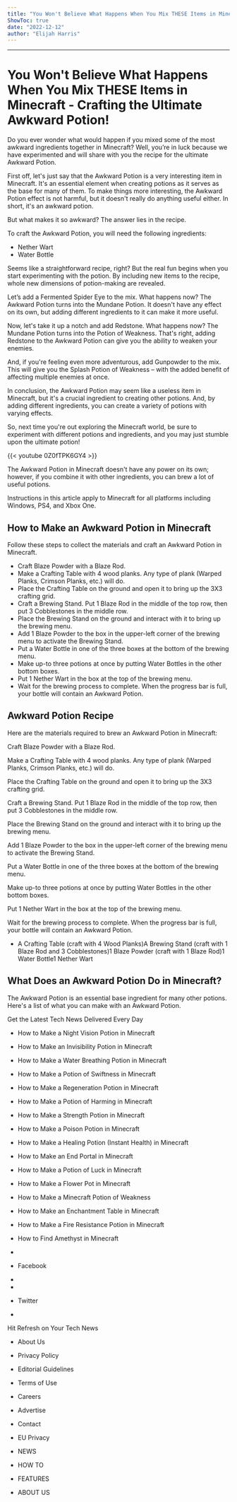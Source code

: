 ```yaml
---
title: "You Won't Believe What Happens When You Mix THESE Items in Minecraft - Crafting the Ultimate Awkward Potion!"
ShowToc: true 
date: "2022-12-12"
author: "Elijah Harris"
---
```

*****
# You Won't Believe What Happens When You Mix THESE Items in Minecraft - Crafting the Ultimate Awkward Potion!

Do you ever wonder what would happen if you mixed some of the most awkward ingredients together in Minecraft? Well, you’re in luck because we have experimented and will share with you the recipe for the ultimate Awkward Potion.

First off, let's just say that the Awkward Potion is a very interesting item in Minecraft. It's an essential element when creating potions as it serves as the base for many of them. To make things more interesting, the Awkward Potion effect is not harmful, but it doesn't really do anything useful either. In short, it's an awkward potion.

But what makes it so awkward? The answer lies in the recipe.

To craft the Awkward Potion, you will need the following ingredients:

- Nether Wart
- Water Bottle

Seems like a straightforward recipe, right? But the real fun begins when you start experimenting with the potion. By including new items to the recipe, whole new dimensions of potion-making are revealed.

Let’s add a Fermented Spider Eye to the mix. What happens now? The Awkward Potion turns into the Mundane Potion. It doesn't have any effect on its own, but adding different ingredients to it can make it more useful.

Now, let's take it up a notch and add Redstone. What happens now? The Mundane Potion turns into the Potion of Weakness. That's right, adding Redstone to the Awkward Potion can give you the ability to weaken your enemies.

And, if you're feeling even more adventurous, add Gunpowder to the mix. This will give you the Splash Potion of Weakness – with the added benefit of affecting multiple enemies at once.

In conclusion, the Awkward Potion may seem like a useless item in Minecraft, but it's a crucial ingredient to creating other potions. And, by adding different ingredients, you can create a variety of potions with varying effects.

So, next time you're out exploring the Minecraft world, be sure to experiment with different potions and ingredients, and you may just stumble upon the ultimate potion!

{{< youtube 0Z0fTPK6GY4 >}} 




The Awkward Potion in Minecraft doesn't have any power on its own; however, if you combine it with other ingredients, you can brew a lot of useful potions.

 
Instructions in this article apply to Minecraft for all platforms including Windows, PS4, and Xbox One.
 
##   How to Make an Awkward Potion in Minecraft  
 

Follow these steps to collect the materials and craft an Awkward Potion in Minecraft.

 
- Craft Blaze Powder with a Blaze Rod.
 - Make a Crafting Table with 4 wood planks. Any type of plank (Warped Planks, Crimson Planks, etc.) will do.
 - Place the Crafting Table on the ground and open it to bring up the 3X3 crafting grid.
 - Craft a Brewing Stand. Put 1 Blaze Rod in the middle of the top row, then put 3 Cobblestones in the middle row.
 - Place the Brewing Stand on the ground and interact with it to bring up the brewing menu.
 - Add 1 Blaze Powder to the box in the upper-left corner of the brewing menu to activate the Brewing Stand.
 - Put a Water Bottle in one of the three boxes at the bottom of the brewing menu.
 - Make up-to three potions at once by putting Water Bottles in the other bottom boxes.
 - Put 1 Nether Wart in the box at the top of the brewing menu.
 - Wait for the brewing process to complete. When the progress bar is full, your bottle will contain an Awkward Potion.

 
##   Awkward Potion Recipe  
 

Here are the materials required to brew an Awkward Potion in Minecraft:

 

Craft Blaze Powder with a Blaze Rod.

 

Make a Crafting Table with 4 wood planks. Any type of plank (Warped Planks, Crimson Planks, etc.) will do.

 

Place the Crafting Table on the ground and open it to bring up the 3X3 crafting grid.

 

Craft a Brewing Stand. Put 1 Blaze Rod in the middle of the top row, then put 3 Cobblestones in the middle row.

 

Place the Brewing Stand on the ground and interact with it to bring up the brewing menu.

 

Add 1 Blaze Powder to the box in the upper-left corner of the brewing menu to activate the Brewing Stand.

 

Put a Water Bottle in one of the three boxes at the bottom of the brewing menu.

 
Make up-to three potions at once by putting Water Bottles in the other bottom boxes.
 

Put 1 Nether Wart in the box at the top of the brewing menu.

 

Wait for the brewing process to complete. When the progress bar is full, your bottle will contain an Awkward Potion.

 
- A Crafting Table (craft with 4 Wood Planks)A Brewing Stand (craft with 1 Blaze Rod and 3 Cobblestones)1 Blaze Powder (craft with 1 Blaze Rod)1 Water Bottle1 Nether Wart

 
##   What Does an Awkward Potion Do in Minecraft?  
 

The Awkward Potion is an essential base ingredient for many other potions. Here's a list of what you can make with an Awkward Potion.

 

Get the Latest Tech News Delivered Every Day
 
- How to Make a Night Vision Potion in Minecraft
 - How to Make an Invisibility Potion in Minecraft
 - How to Make a Water Breathing Potion in Minecraft
 - How to Make a Potion of Swiftness in Minecraft
 - How to Make a Regeneration Potion in Minecraft
 - How to Make a Potion of Harming in Minecraft
 - How to Make a Strength Potion in Minecraft
 - How to Make a Poison Potion in Minecraft

 
- How to Make a Healing Potion (Instant Health) in Minecraft
 - How to Make an End Portal in Minecraft
 - How to Make a Potion of Luck in Minecraft
 - How to Make a Flower Pot in Minecraft
 - How to Make a Minecraft Potion of Weakness
 - How to Make an Enchantment Table in Minecraft
 - How to Make a Fire Resistance Potion in Minecraft
 - How to Find Amethyst in Minecraft

 
- 
 - Facebook
 - 
 - 
 - Twitter
 - 

 

Hit Refresh on Your Tech News
 
- About Us
 - Privacy Policy
 - Editorial Guidelines
 - Terms of Use
 - Careers
 - Advertise
 - Contact
 - EU Privacy

 
- NEWS
 - HOW TO
 - FEATURES
 - ABOUT US





